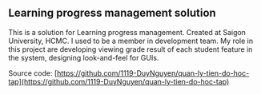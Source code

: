 ## Learning progress management solution

This is a solution for Learning progress management. Created at Saigon University, HCMC. I used to be a member in development team. My role in this project are developing viewing grade result of each student feature in the system, designing look-and-feel for GUIs.

Source code: [https://github.com/1119-DuyNguyen/quan-ly-tien-do-hoc-tap](https://github.com/1119-DuyNguyen/quan-ly-tien-do-hoc-tap)
